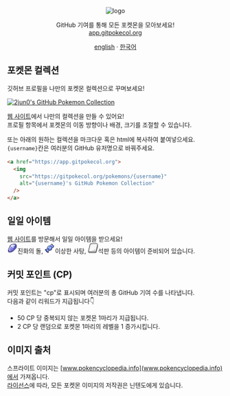 <div align="center">
  <picture>
    <source media="(prefers-color-scheme: dark)" srcset="/docs/logo-white.png">
    <source media="(prefers-color-scheme: light)" srcset="/docs/logo.png">
    <img alt="logo" src="/docs/logo.png"/>
  </picture>
    <p align="center">GitHub 기여를 통해 모든 포켓몬을 모아보세요!<br/><a href="https://app.gitpokecol.org">app.gitpokecol.org</a> </p>
</div>
<div align="center">
    <a href="/README.md">english</a> · <a href="/docs/README_kr.md">한국어</a>
</div>

## 포켓몬 컬렉션

깃허브 프로필을 나만의 포켓몬 컬렉션으로 꾸며보세요!

<a href="https://app.gitpokecol.org">
    <img src="https://gitpokecol.org/pokemons/2jun0?background=plain" alt="2jun0's GitHub Pokemon Collection"/>
</a>

[웹 사이트](https://app.gitpokecol.org)에서 나만의 컬렉션을 만들 수 있어요!  
프로필 항목에서 포켓몬의 이동 방향이나 배경, 크기를 조절할 수 있습니다.

또는 아래의 원하는 컬렉션을 마크다운 혹은 html에 복사하여 붙여넣으세요.  
`{username}`칸은 여러분의 GitHub 유저명으로 바꿔주세요.

```html
<a href="https://app.gitpokecol.org">
  <img
    src="https://gitpokecol.org/pokemons/{username}"
    alt="{username}'s GitHub Pokemon Collection"
  />
</a>
```

## 일일 아이템

[웹 사이트](https://app.gitpokecol.org)를 방문해서 일일 아이템을 받으세요!  
![water stone](/docs/water_stone.png)진화의 돌, ![rare candy](/docs/rare_candy.png)이상한 사탕, ![blank_plate](/docs/blank_plate.png)석판 등의 아이템이 준비되어 있습니다.

## 커밋 포인트 (CP)

커밋 포인트는 "cp"로 표시되며 여러분의 총 GitHub 기여 수를 나타냅니다.  
다음과 같이 리워드가 지급됩니다👇

- 50 CP 당 중복되지 않는 포켓몬 1마리가 지급됩니다.
- 2 CP 당 랜덤으로 포켓몬 1마리의 레벨을 1 증가시킵니다.

## 이미지 출처

스프라이트 이미지는 [www.pokencyclopedia.info](www.pokencyclopedia.info)에서 가져옵니다.  
[라이선스](/LICENSE.md)에 따라, 모든 포켓몬 이미지의 저작권은 닌텐도에게 있습니다.
